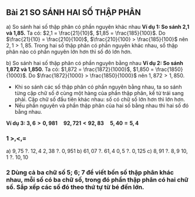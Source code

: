 ## Bài 21 SO SÁNH HAI SỐ THẬP PHÂN

a) So sánh hai số thập phân có phần nguyên khác nhau
**Ví dụ 1: So sánh 2,1 và 1,85.**
Ta có: $2,1 = \frac{21}{10}$, $1,85 = \frac{185}{100}$.
Do $\frac{21}{10} = \frac{210}{100}$, $\frac{210}{100} > \frac{185}{100}$ nên $2,1 > 1,85$.
Trong hai số thập phân có phần nguyên khác nhau, số thập phân nào có phần nguyên lớn hơn thì số đó lớn hơn.

b) So sánh hai số thập phân có phần nguyên bằng nhau
**Ví dụ 2: So sánh 1,872 và 1,850.**
Ta có: $1,872 = \frac{1872}{1000}$, $1,850 = \frac{1850}{1000}$.
Do $\frac{1872}{1000} > \frac{1850}{1000}$ nên $1,872 > 1,850$.
- Khi so sánh các số thập phân có phần nguyên bằng nhau, ta so sánh từng cặp chữ số ở cùng một hàng của phần thập phân, kể từ trái sang phải. Cặp chữ số đầu tiên khác nhau: số có chữ số lớn hơn thì lớn hơn.
- Nếu phần nguyên và phần thập phân của hai số bằng nhau thì hai số đó bằng nhau.

**Ví dụ 3: $3,6 > 0,981 \quad 92,721 < 92,83 \quad 5,40 = 5,4$**

### 1 $>$,$<$,=
a) $9,75\ \text{?.}\ 12,4$
$2,38\ \text{?.}\ 0,951$
b) $61,07\ \text{?.}\ 61,4$
$0,5\ \text{?.}\ 0,125$
c) $8,91\ \text{?.}\ 8,9$
$10,1\ \text{?.}\ 10,10$

### 2 Dùng cả ba chữ số 5; 6; 7 để viết bốn số thập phân khác nhau, mỗi số có ba chữ số, trong đó phần thập phân có hai chữ số. Sắp xếp các số đó theo thứ tự từ bé đến lớn.
